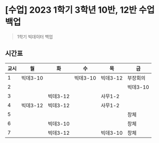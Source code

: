 [수업] 2023 1학기 3학년 10반, 12반 수업 백업
=======================
> 1학기 빅데이터 백업

## 시간표
| 교시 | 월 | 화 | 수 | 목 | 금 |
| ------ | ------ | ------ | ------ | ------ | ------ |
| 1 | 빅데3-10 |  | 빅데3-10 | 빅데3-12 | 부장회의 |
| 2 |  |  |  |  | 빅데3-10 |
| 3 |  |  빅데3-12|  | 사무1-2 |  |
| 4 | 빅데3-12 | 빅데3-12 |  | 사무1-2 |  |
| 5 |  |  |  |  | 창체 |
| 6 |  | 빅데3-10 |  |  | 창체 |
| 7 |  | 빅데3-12 |  | 빅데3-10 | 창체 |

